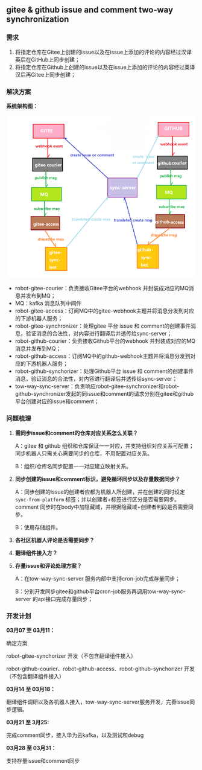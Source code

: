## gitee & github issue and comment two-way synchronization

### 需求

1. 将指定仓库在Gitee上创建的issue以及在issue上添加的评论的内容经过汉译英后在GitHub上同步创建；
2. 将指定仓库在Github上创建的issue以及在issue上添加的评论的内容经过英译汉后再Gitee上同步创建；

### 解决方案

**系统架构图：**

![img](image/async-issue-comment.png)

- robot-gitee-courier：负责接收Gitee平台的webhook 并封装成对应的MQ消息并发布到MQ；
- MQ：kafka 消息队列中间件
- robot-gitee-access：订阅MQ中的gitee-webhook主题并将消息分发到对应的下游机器人服务；
- robot-gitee-synchronizer：处理gitee 平台 issue 和 comment的创建事件消息，验证消息的合法性，对内容进行翻译后并透传给sync-server；
- robot-github-courier：负责接收Github平台的webhook 并封装成对应的MQ消息并发布到MQ；
- robot-github-access：订阅MQ中的github-webhook主题并将消息分发到对应的下游机器人服务；
- robot-github-synchorizer：处理Github平台 issue 和 comment的创建事件消息，验证消息的合法性，对内容进行翻译后并透传给sync-server；
- tow-way-sync-server：负责响应robot-gitee-synchronizer和robot-github-synchronizer发起的同issue和comment的请求分别在gitee和github平台创建对应的issue和comment；

### 问题梳理

1. **需同步issue和comment的仓库对应关系怎么关联？**

   A：gitee 和 github 组织和仓库保证一一对应，并支持组织对应关系可配置；同步机器人只需关心需要同步的仓库，不用配置对应关系。
   
   B：组织/仓库名同步配置一一对应建立映射关系。
2. **同步创建的issue和comment标识，避免循环同步以及存量数据同步？**

   A：同步创建的issue的创建者应都为机器人所创建，并在创建的同时设定 `sync-from-platform` 标签；并以创建者+标签进行区分是否需要同步。comment 同步时在body中加隐藏域，并根据隐藏域+创建者判段是否需要同步。
   
   B：使用存储组件。
3. **各社区机器人评论是否需要同步？**
4. **翻译组件接入方？**
5. **存量issue和评论处理方案？**

   A：在tow-way-sync-server 服务内部中支持cron-job完成存量同步；
   
   B：分别开发同步gitee和github平台cron-job服务再调用tow-way-sync-server 的api接口完成存量同步；

### 开发计划

**03月07 至 03月11：**

确定方案

robot-gitee-synchorizer 开发（不包含翻译组件接入）

robot-github-courier、robot-github-access、robot-github-synchorizer 开发（不包含翻译组件接入）

**03月14 至 03月18：**

翻译组件调研以及各机器人接入，tow-way-sync-server服务开发，完善issue同步逻辑。

**03月21 至 3月25:**

完成comment同步，接入华为云kafka，以及测试和debug

**03月28 至 03月31：**

支持存量issue和comment同步
